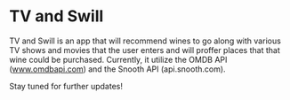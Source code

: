 # TV and Swill

TV and Swill is an app that will recommend wines to go along with various TV shows and movies that the user enters and will proffer places that that wine could be purchased. Currently, it utilize the OMDB API (www.omdbapi.com) and the Snooth API (api.snooth.com).

Stay tuned for further updates!
